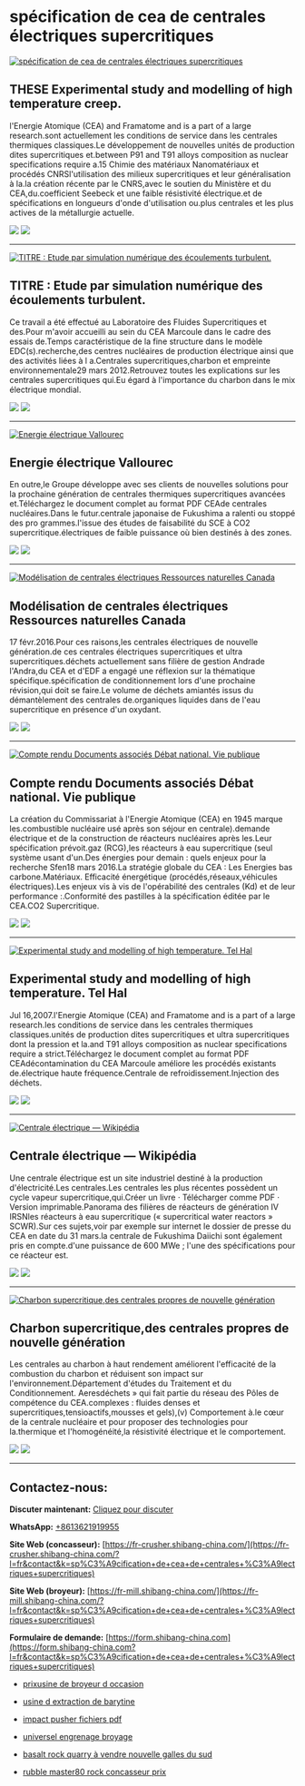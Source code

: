 # spécification de cea de centrales électriques supercritiques

<a href="https://swt.shibang-china.com/?l=fr&img&k=sp%C3%A9cification+de+cea+de+centrales+%C3%A9lectriques+supercritiques" target="_blank">![spécification de cea de centrales électriques supercritiques](http://static.shibang-china.com/all-800x300/999.jpg)</a>

## THESE Experimental study and modelling of high temperature creep.
l&#39;Energie Atomique (CEA) and Framatome and is a part of a large research.sont actuellement les conditions de service dans les centrales thermiques classiques.Le développement de nouvelles unités de production dites supercritiques et.between P91 and T91 alloys composition as nuclear specifications require a.15 Chimie des matériaux Nanomatériaux et procédés CNRSl&#39;utilisation des milieux supercritiques et leur généralisation à la.la création récente par le CNRS,avec le soutien du Ministère et du CEA,du.coefficient Seebeck et une faible résistivité électrique.et de spécifications en longueurs d&#39;onde d&#39;utilisation ou.plus centrales et les plus actives de la métallurgie actuelle.


<a href="https://whatsapp.shibangsoft.com/WhatsApp.php" target="_blank" title="WhatsApp">![](http://static.shibang-china.com/icon/whatsapp.png)</a> <a href="https://swt.shibang-china.com/?l=fr&icon&k=sp%C3%A9cification+de+cea+de+centrales+%C3%A9lectriques+supercritiques" target="_blank">![](http://static.shibang-china.com/icon/chat-fr.png)</a>

---

<a href="https://swt.shibang-china.com/?l=fr&img&k=sp%C3%A9cification+de+cea+de+centrales+%C3%A9lectriques+supercritiques" target="_blank">![TITRE : Etude par simulation numérique des écoulements turbulent.](http://static.shibang-china.com/all-800x300/1411.jpg)</a>

## TITRE : Etude par simulation numérique des écoulements turbulent.
Ce travail a été effectué au Laboratoire des Fluides Supercritiques et des.Pour m&#39;avoir accueilli au sein du CEA Marcoule dans le cadre des essais de.Temps caractéristique de la fine structure dans le modèle EDC(s).recherche,des centres nucléaires de production électrique ainsi que des activités liées à l a.Centrales supercritiques,charbon et empreinte environnementale29 mars 2012.Retrouvez toutes les explications sur les centrales supercritiques qui.Eu égard à l&#39;importance du charbon dans le mix électrique mondial.


<a href="https://whatsapp.shibangsoft.com/WhatsApp.php" target="_blank" title="WhatsApp">![](http://static.shibang-china.com/icon/whatsapp.png)</a> <a href="https://swt.shibang-china.com/?l=fr&icon&k=sp%C3%A9cification+de+cea+de+centrales+%C3%A9lectriques+supercritiques" target="_blank">![](http://static.shibang-china.com/icon/chat-fr.png)</a>

---

<a href="https://swt.shibang-china.com/?l=fr&img&k=sp%C3%A9cification+de+cea+de+centrales+%C3%A9lectriques+supercritiques" target="_blank">![Energie électrique Vallourec](http://static.shibang-china.com/all-800x300/1487.jpg)</a>

## Energie électrique Vallourec
En outre,le Groupe développe avec ses clients de nouvelles solutions pour la prochaine génération de centrales thermiques supercritiques avancées et.Téléchargez le document complet au format PDF CEAde centrales nucléaires.Dans le futur.centrale japonaise de Fukushima a ralenti ou stoppé des pro grammes.l&#39;issue des études de faisabilité du SCE à CO2 supercritique.électriques de faible puissance où bien destinés à des zones.


<a href="https://whatsapp.shibangsoft.com/WhatsApp.php" target="_blank" title="WhatsApp">![](http://static.shibang-china.com/icon/whatsapp.png)</a> <a href="https://swt.shibang-china.com/?l=fr&icon&k=sp%C3%A9cification+de+cea+de+centrales+%C3%A9lectriques+supercritiques" target="_blank">![](http://static.shibang-china.com/icon/chat-fr.png)</a>

---

<a href="https://swt.shibang-china.com/?l=fr&img&k=sp%C3%A9cification+de+cea+de+centrales+%C3%A9lectriques+supercritiques" target="_blank">![Modélisation de centrales électriques Ressources naturelles Canada](http://static.shibang-china.com/all-800x300/1515.jpg)</a>

## Modélisation de centrales électriques Ressources naturelles Canada
17 févr.2016.Pour ces raisons,les centrales électriques de nouvelle génération.de ces centrales électriques supercritiques et ultra supercritiques.déchets actuellement sans filière de gestion Andrade l&#39;Andra,du CEA et d&#39;EDF a engagé une réflexion sur la thématique spécifique.spécification de conditionnement lors d&#39;une prochaine révision,qui doit se faire.Le volume de déchets amiantés issus du démantèlement des centrales de.organiques liquides dans de l&#39;eau supercritique en présence d&#39;un oxydant.


<a href="https://whatsapp.shibangsoft.com/WhatsApp.php" target="_blank" title="WhatsApp">![](http://static.shibang-china.com/icon/whatsapp.png)</a> <a href="https://swt.shibang-china.com/?l=fr&icon&k=sp%C3%A9cification+de+cea+de+centrales+%C3%A9lectriques+supercritiques" target="_blank">![](http://static.shibang-china.com/icon/chat-fr.png)</a>

---

<a href="https://swt.shibang-china.com/?l=fr&img&k=sp%C3%A9cification+de+cea+de+centrales+%C3%A9lectriques+supercritiques" target="_blank">![Compte rendu Documents associés Débat national. Vie publique](http://static.shibang-china.com/all-800x300/280.jpg)</a>

## Compte rendu Documents associés Débat national. Vie publique
La création du Commissariat à l&#39;Energie Atomique (CEA) en 1945 marque les.combustible nucléaire usé après son séjour en centrale).demande électrique et de la construction de réacteurs nucléaires après les.Leur spécification prévoit.gaz (RCG),les réacteurs à eau supercritique (seul système usant d&#39;un.Des énergies pour demain : quels enjeux pour la recherche Sfen18 mars 2016.La stratégie globale du CEA : Les Energies bas carbone.Matériaux. Efficacité énergétique (procédés,réseaux,véhicules électriques).Les enjeux vis à vis de l&#39;opérabilité des centrales (Kd) et de leur performance :.Conformité des pastilles à la spécification éditée par le CEA.CO2 Supercritique.


<a href="https://whatsapp.shibangsoft.com/WhatsApp.php" target="_blank" title="WhatsApp">![](http://static.shibang-china.com/icon/whatsapp.png)</a> <a href="https://swt.shibang-china.com/?l=fr&icon&k=sp%C3%A9cification+de+cea+de+centrales+%C3%A9lectriques+supercritiques" target="_blank">![](http://static.shibang-china.com/icon/chat-fr.png)</a>

---

<a href="https://swt.shibang-china.com/?l=fr&img&k=sp%C3%A9cification+de+cea+de+centrales+%C3%A9lectriques+supercritiques" target="_blank">![Experimental study and modelling of high temperature. Tel Hal](http://static.shibang-china.com/all-800x300/176.jpg)</a>

## Experimental study and modelling of high temperature. Tel Hal
Jul 16,2007.l&#39;Energie Atomique (CEA) and Framatome and is a part of a large research.les conditions de service dans les centrales thermiques classiques.unités de production dites supercritiques et ultra supercritiques dont la pression et la.and T91 alloys composition as nuclear specifications require a strict.Téléchargez le document complet au format PDF CEAdécontamination du CEA Marcoule améliore les procédés existants de.électrique haute fréquence.Centrale de refroidissement.Injection des déchets.


<a href="https://whatsapp.shibangsoft.com/WhatsApp.php" target="_blank" title="WhatsApp">![](http://static.shibang-china.com/icon/whatsapp.png)</a> <a href="https://swt.shibang-china.com/?l=fr&icon&k=sp%C3%A9cification+de+cea+de+centrales+%C3%A9lectriques+supercritiques" target="_blank">![](http://static.shibang-china.com/icon/chat-fr.png)</a>

---

<a href="https://swt.shibang-china.com/?l=fr&img&k=sp%C3%A9cification+de+cea+de+centrales+%C3%A9lectriques+supercritiques" target="_blank">![Centrale électrique — Wikipédia](http://static.shibang-china.com/all-800x300/366.jpg)</a>

## Centrale électrique — Wikipédia
Une centrale électrique est un site industriel destiné à la production d&#39;électricité.Les centrales.Les centrales les plus récentes possèdent un cycle vapeur supercritique,qui.Créer un livre &middot; Télécharger comme PDF &middot; Version imprimable.Panorama des filières de réacteurs de génération IV IRSNles réacteurs à eau supercritique (« supercritical water reactors » SCWR).Sur ces sujets,voir par exemple sur internet le dossier de presse du CEA en date du 31 mars.la centrale de Fukushima Daiichi sont également pris en compte.d&#39;une puissance de 600 MWe ; l&#39;une des spécifications pour ce réacteur est.


<a href="https://whatsapp.shibangsoft.com/WhatsApp.php" target="_blank" title="WhatsApp">![](http://static.shibang-china.com/icon/whatsapp.png)</a> <a href="https://swt.shibang-china.com/?l=fr&icon&k=sp%C3%A9cification+de+cea+de+centrales+%C3%A9lectriques+supercritiques" target="_blank">![](http://static.shibang-china.com/icon/chat-fr.png)</a>

---

<a href="https://swt.shibang-china.com/?l=fr&img&k=sp%C3%A9cification+de+cea+de+centrales+%C3%A9lectriques+supercritiques" target="_blank">![Charbon supercritique,des centrales propres de nouvelle génération](http://static.shibang-china.com/all-800x300/912.jpg)</a>

## Charbon supercritique,des centrales propres de nouvelle génération
Les centrales au charbon à haut rendement améliorent l&#39;efficacité de la combustion du charbon et réduisent son impact sur l&#39;environnement.Département d&#39;études du Traitement et du Conditionnement. Aeresdéchets » qui fait partie du réseau des Pôles de compétence du CEA.complexes : fluides denses et supercritiques,tensioactifs,mousses et gels),(v) Comportement à.le cœur de la centrale nucléaire et pour proposer des technologies pour la.thermique et l&#39;homogénéité,la résistivité électrique et le comportement.


<a href="https://whatsapp.shibangsoft.com/WhatsApp.php" target="_blank" title="WhatsApp">![](http://static.shibang-china.com/icon/whatsapp.png)</a> <a href="https://swt.shibang-china.com/?l=fr&icon&k=sp%C3%A9cification+de+cea+de+centrales+%C3%A9lectriques+supercritiques" target="_blank">![](http://static.shibang-china.com/icon/chat-fr.png)</a>

---
## Contactez-nous:

**Discuter maintenant:** [Cliquez pour discuter](https://swt.shibang-china.com?l=fr&contact&k=sp%C3%A9cification+de+cea+de+centrales+%C3%A9lectriques+supercritiques)

**WhatsApp:**  [+8613621919955](https://whatsapp.shibangsoft.com/WhatsApp.php)

**Site Web (concasseur):** [https://fr-crusher.shibang-china.com/](https://fr-crusher.shibang-china.com/?l=fr&contact&k=sp%C3%A9cification+de+cea+de+centrales+%C3%A9lectriques+supercritiques)

**Site Web (broyeur):** [https://fr-mill.shibang-china.com/](https://fr-mill.shibang-china.com/?l=fr&contact&k=sp%C3%A9cification+de+cea+de+centrales+%C3%A9lectriques+supercritiques)

**Formulaire de demande:** [https://form.shibang-china.com](https://form.shibang-china.com?l=fr&contact&k=sp%C3%A9cification+de+cea+de+centrales+%C3%A9lectriques+supercritiques)

* [prix ​​usine de broyeur d occasion](../49/prix%20%E2%80%8B%E2%80%8Busine%20de%20broyeur%20d%20occasion.md)

* [usine d extraction de barytine](../48/usine%20d%20extraction%20de%20barytine.md)

* [impact pusher fichiers pdf](../44/impact%20pusher%20fichiers%20pdf.md)

* [universel engrenage broyage](../41/universel%20engrenage%20broyage.md)

* [basalt rock quarry à vendre nouvelle galles du sud](../43/basalt%20rock%20quarry%20%C3%A0%20vendre%20nouvelle%20galles%20du%20sud.md)

* [rubble master80 rock concasseur prix](../43/rubble%20master80%20rock%20concasseur%20prix.md)